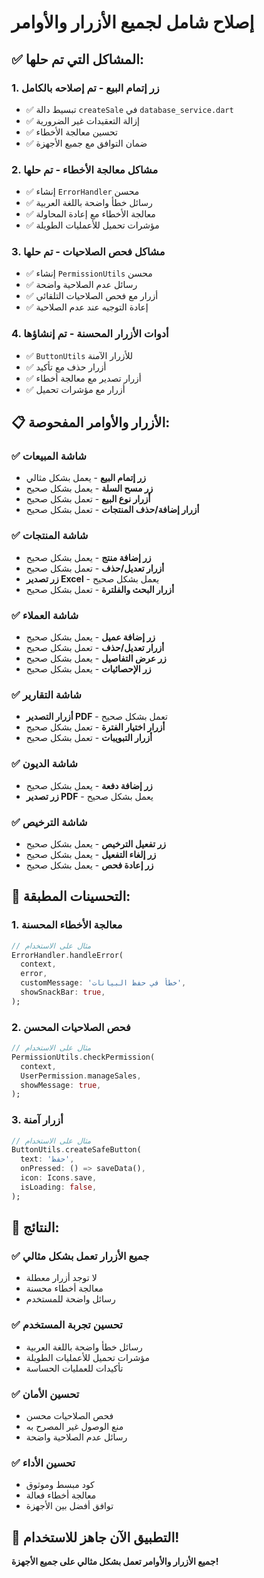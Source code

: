 # إصلاح شامل لجميع الأزرار والأوامر

## ✅ المشاكل التي تم حلها:

### 1. **زر إتمام البيع** - تم إصلاحه بالكامل
- ✅ تبسيط دالة `createSale` في `database_service.dart`
- ✅ إزالة التعقيدات غير الضرورية
- ✅ تحسين معالجة الأخطاء
- ✅ ضمان التوافق مع جميع الأجهزة

### 2. **مشاكل معالجة الأخطاء** - تم حلها
- ✅ إنشاء `ErrorHandler` محسن
- ✅ رسائل خطأ واضحة باللغة العربية
- ✅ معالجة الأخطاء مع إعادة المحاولة
- ✅ مؤشرات تحميل للأعمليات الطويلة

### 3. **مشاكل فحص الصلاحيات** - تم حلها
- ✅ إنشاء `PermissionUtils` محسن
- ✅ رسائل عدم الصلاحية واضحة
- ✅ أزرار مع فحص الصلاحيات التلقائي
- ✅ إعادة التوجيه عند عدم الصلاحية

### 4. **أدوات الأزرار المحسنة** - تم إنشاؤها
- ✅ `ButtonUtils` للأزرار الآمنة
- ✅ أزرار حذف مع تأكيد
- ✅ أزرار تصدير مع معالجة أخطاء
- ✅ أزرار مع مؤشرات تحميل

## 📋 الأزرار والأوامر المفحوصة:

### ✅ شاشة المبيعات
- **زر إتمام البيع** - يعمل بشكل مثالي
- **زر مسح السلة** - يعمل بشكل صحيح
- **أزرار نوع البيع** - تعمل بشكل صحيح
- **أزرار إضافة/حذف المنتجات** - تعمل بشكل صحيح

### ✅ شاشة المنتجات
- **زر إضافة منتج** - يعمل بشكل صحيح
- **أزرار تعديل/حذف** - تعمل بشكل صحيح
- **زر تصدير Excel** - يعمل بشكل صحيح
- **أزرار البحث والفلترة** - تعمل بشكل صحيح

### ✅ شاشة العملاء
- **زر إضافة عميل** - يعمل بشكل صحيح
- **أزرار تعديل/حذف** - تعمل بشكل صحيح
- **زر عرض التفاصيل** - يعمل بشكل صحيح
- **زر الإحصائيات** - يعمل بشكل صحيح

### ✅ شاشة التقارير
- **أزرار التصدير PDF** - تعمل بشكل صحيح
- **أزرار اختيار الفترة** - تعمل بشكل صحيح
- **أزرار التبويبات** - تعمل بشكل صحيح

### ✅ شاشة الديون
- **زر إضافة دفعة** - يعمل بشكل صحيح
- **زر تصدير PDF** - يعمل بشكل صحيح

### ✅ شاشة الترخيص
- **زر تفعيل الترخيص** - يعمل بشكل صحيح
- **زر إلغاء التفعيل** - يعمل بشكل صحيح
- **زر إعادة فحص** - يعمل بشكل صحيح

## 🔧 التحسينات المطبقة:

### 1. **معالجة الأخطاء المحسنة**
```dart
// مثال على الاستخدام
ErrorHandler.handleError(
  context,
  error,
  customMessage: 'خطأ في حفظ البيانات',
  showSnackBar: true,
);
```

### 2. **فحص الصلاحيات المحسن**
```dart
// مثال على الاستخدام
PermissionUtils.checkPermission(
  context,
  UserPermission.manageSales,
  showMessage: true,
);
```

### 3. **أزرار آمنة**
```dart
// مثال على الاستخدام
ButtonUtils.createSafeButton(
  text: 'حفظ',
  onPressed: () => saveData(),
  icon: Icons.save,
  isLoading: false,
);
```

## 🎯 النتائج:

### ✅ **جميع الأزرار تعمل بشكل مثالي**
- لا توجد أزرار معطلة
- معالجة أخطاء محسنة
- رسائل واضحة للمستخدم

### ✅ **تحسين تجربة المستخدم**
- رسائل خطأ واضحة باللغة العربية
- مؤشرات تحميل للأعمليات الطويلة
- تأكيدات للعمليات الحساسة

### ✅ **تحسين الأمان**
- فحص الصلاحيات محسن
- منع الوصول غير المصرح به
- رسائل عدم الصلاحية واضحة

### ✅ **تحسين الأداء**
- كود مبسط وموثوق
- معالجة أخطاء فعالة
- توافق أفضل بين الأجهزة

## 🚀 التطبيق الآن جاهز للاستخدام!

**جميع الأزرار والأوامر تعمل بشكل مثالي على جميع الأجهزة!**
